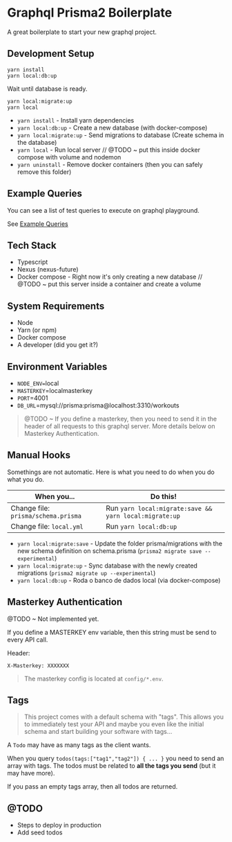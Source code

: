 # Graphql Prisma2 Boilerplate

A great boilerplate to start your new graphql project.

## Development Setup

```shell
yarn install
yarn local:db:up
```

Wait until database is ready.

```shell
yarn local:migrate:up
yarn local
```

- `yarn install` - Install yarn dependencies
- `yarn local:db:up` - Create a new database (with docker-compose)
- `yarn local:migrate:up` - Send migrations to database (Create schema in the database)
- `yarn local` - Run local server // @TODO ~ put this inside docker compose with volume and nodemon
- `yarn uninstall` - Remove docker containers (then you can safely remove this folder)

## Example Queries

You can see a list of test queries to execute on graphql playground.

See [Example Queries](./docs/ExampleQueries.md)

## Tech Stack

- Typescript
- Nexus (nexus-future)
- Docker compose - Right now it's only creating a new database // @TODO ~ put this server inside a container and create a volume

## System Requirements

- Node
- Yarn (or npm)
- Docker compose
- A developer (did you get it?)

## Environment Variables

- `NODE_ENV=`local
- `MASTERKEY`=localmasterkey
- `PORT`=4001
- `DB_URL`=mysql://prisma:prisma@localhost:3310/workouts

> @TODO ~ If you define a masterkey, then you need to send it in the header of all requests to this graphql server. More details below on Masterkey Authentication.

## Manual Hooks

Somethings are not automatic. Here is what you need to do when you do what you do.

| When you... | Do this!
| --- | ---
| Change file: `prisma/schema.prisma` | Run `yarn local:migrate:save && yarn local:migrate:up`
| Change file: `local.yml` | Run `yarn local:db:up`

- `yarn local:migrate:save` - Update the folder prisma/migrations with the new schema definition on schema.prisma (`prisma2 migrate save --experimental`)
- `yarn local:migrate:up` - Sync database with the newly created migrations (`prisma2 migrate up --experimental`)
- `yarn local:db:up` - Roda o banco de dados local (via docker-compose)

## Masterkey Authentication

@TODO ~ Not implemented yet.

If you define a MASTERKEY env variable, then this string must be send to every API call.

Header:

```
X-Masterkey: XXXXXXX
```

> The masterkey config is located at `config/*.env`.

## Tags

> This project comes with a default schema with "tags". This allows you to immediately test your API and maybe you even like the initial schema and start building your software with tags...

A `Todo` may have as many tags as the client wants.

When you query `todos(tags:["tag1","tag2"]) { ... }` you need to send an array with tags. The todos must be related to **all the tags you send** (but it may have more).

If you pass an empty tags array, then all todos are returned.

## @TODO

- Steps to deploy in production
- Add seed todos

